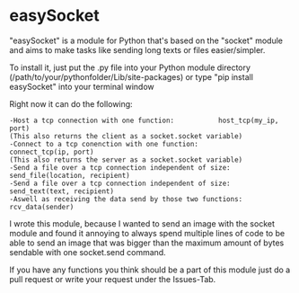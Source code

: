 # easySocket
"easySocket" is a module for Python that's based on the "socket" module and aims to make tasks like sending long texts or files easier/simpler.

To install it, just put the .py file into your Python module directory (/path/to/your/pythonfolder/Lib/site-packages) 
or type "pip install easySocket" into your terminal window

Right now it can do the following:

	-Host a tcp connection with one function:			host_tcp(my_ip, port)
	(This also returns the client as a socket.socket variable)
	-Connect to a tcp conenction with one function:			connect_tcp(ip, port)
	(This also returns the server as a socket.socket variable)
	-Send a file over a tcp connection independent of size:		send_file(location, recipient)
	-Send a file over a tcp connection independent of size:		send_text(text, recipient)
	-Aswell as receiving the data send by those two functions:	rcv_data(sender)
	
I wrote this module, because I wanted to send an image with the socket module and found it annoying to always spend multiple lines of code to be able to send an image that was bigger than the maximum amount of bytes sendable with one socket.send command.

If you have any functions you think should be a part of this module just do a pull request or write your request under the Issues-Tab.